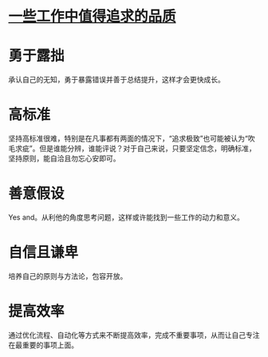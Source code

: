 # [一些工作中值得追求的品质](https://github.com/zzy131250/gitblog/issues/38)

# 勇于露拙
承认自己的无知，勇于暴露错误并善于总结提升，这样才会更快成长。

# 高标准
坚持高标准很难，特别是在凡事都有两面的情况下，“追求极致”也可能被认为“吹毛求疵”。但是谁能分辨，谁能评说？对于自己来说，只要坚定信念，明确标准，坚持原则，能自洽且勿忘心安即可。

# 善意假设
Yes and。从利他的角度思考问题，这样或许能找到一些工作的动力和意义。

# 自信且谦卑
培养自己的原则与方法论，包容开放。

# 提高效率
通过优化流程、自动化等方式来不断提高效率，完成不重要事项，从而让自己专注在最重要的事项上面。